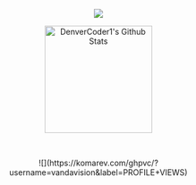 <p align="center">
  <a href="https://github.com/DenverCoder1/readme-typing-svg"><img src="https://readme-typing-svg.herokuapp.com?color=%2336BCF7&lines=Django+Developer,+Python+Developer;Js+Developer,+React+Developer;Full+Stack+Developer;Vision+was+dismantled;his+artificial+skin+was+turned+white;and+he;lost;the+ability+to+feel+emotions.;"></a>
</p>
<p align="center">
<a style="margin: auto;" href="https://github.com/anuraghazra/github-readme-stats"><img alt="DenverCoder1's Github Stats" src="https://denvercoder1-github-readme-stats.vercel.app/api/?username=vandavision&show_icons=true&count_private=true&theme=react&hide_border=true&bg_color=1F222E&title_color=F85D7F&icon_color=F8D866" height="192px"/></a>
 </p>
<br/>

<p align="center">
![](https://komarev.com/ghpvc/?username=vandavision&label=PROFILE+VIEWS)
</p>
